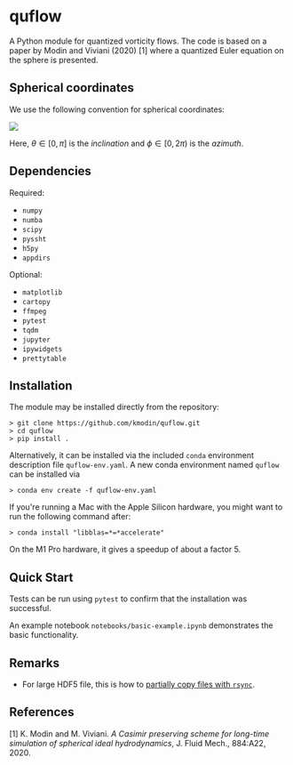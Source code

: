 # quflow

A Python module for quantized vorticity flows. 
The code is based on a paper by Modin and Viviani (2020) [1] 
where a quantized Euler equation on the sphere is presented.

## Spherical coordinates

We use the following convention for spherical coordinates:

![](https://upload.wikimedia.org/wikipedia/commons/4/4f/3D_Spherical.svg)

Here, $\theta \in [0,\pi]$ is the *inclination* and $\phi \in [0,2\pi)$ is the *azimuth*.

## Dependencies

Required:

* `numpy`
* `numba`
* `scipy`
* `pyssht`
* `h5py`
* `appdirs`

Optional:

* `matplotlib`
* `cartopy`
* `ffmpeg`
* `pytest`
* `tqdm`
* `jupyter`
* `ipywidgets`
* `prettytable`

## Installation

The module may be installed directly from the repository:
```
> git clone https://github.com/kmodin/quflow.git
> cd quflow
> pip install .
```

Alternatively, it can be installed via the included `conda` environment 
description file `quflow-env.yaml`. A new conda environment named `quflow` 
can be installed via
```
> conda env create -f quflow-env.yaml
```
If you're running a Mac with the Apple Silicon hardware, 
you might want to run the following command after:
```
> conda install "libblas=*=*accelerate"
```
On the M1 Pro hardware, it gives a speedup of about a factor 5. 

## Quick Start

Tests can be run using `pytest` to confirm that the installation was successful.

An example notebook `notebooks/basic-example.ipynb` demonstrates the basic functionality. 

## Remarks

- For large HDF5 file, this is how to [partially copy files with `rsync`](https://fedoramagazine.org/copying-large-files-with-rsync-and-some-misconceptions/).

## References

[1] K. Modin and M. Viviani. *A Casimir preserving scheme for long-time simulation of spherical ideal hydrodynamics*, J. Fluid Mech., 884:A22, 2020.
